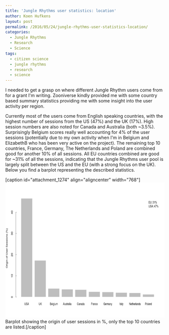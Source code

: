 ```yaml
---
title: 'Jungle Rhythms user statistics: location'
author: Koen Hufkens
layout: post
permalink: /2016/05/24/jungle-rhythms-user-statistics-location/
categories:
  - Jungle Rhythms
  - Research
  - Science
tags:
  - citizen science
  - jungle rhythms
  - research
  - science
---
```

I needed to get a grasp on where different Jungle Rhythm users come from for a grant I'm writing. Zooniverse kindly provided me with some country based summary statistics providing me with some insight into the user activity per region.

Currently most of the users come from English speaking countries, with the highest number of sessions from the US (47%) and the UK (17%). High session numbers are also noted for Canada and Australia (both ~3.5%). Surprisingly Belgium scores really well accounting for 4% of the user sessions (potentially due to my own activity when I'm in Belgium and ElizabethB who has been very active on the project). The remaining top 10 countries, France, Germany, The Netherlands and Poland are combined good for another 10% of all sessions. All EU countries combined are good for ~31% of all the sessions, indicating that the Jungle Rhythms user pool is largely split between the US and the EU (with a strong focus on the UK). Below you find a barplot representing the described statistics.

[caption id="attachment_1274" align="aligncenter" width="768"]<a href="/uploads/2016/05/user.location.stats_.png"><img class="wp-image-1274 size-medium_large" src="/uploads/2016/05/user.location.stats_-768x427.png" alt="user.location.stats" width="768" height="427" /></a> Barplot showing the origin of user sessions in %, only the top 10 countries are listed.[/caption]

&nbsp;
